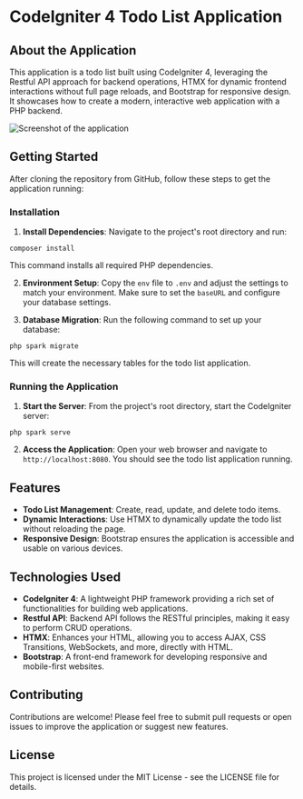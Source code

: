 # CodeIgniter 4 Todo List Application

## About the Application

This application is a todo list built using CodeIgniter 4, leveraging the Restful API approach for backend operations, HTMX for dynamic frontend interactions without full page reloads, and Bootstrap for responsive design. It showcases how to create a modern, interactive web application with a PHP backend.

![Screenshot of the application](/assets/TodoApp.png "Application Screenshot")

## Getting Started

After cloning the repository from GitHub, follow these steps to get the application running:

### Installation

1. **Install Dependencies**: Navigate to the project's root directory and run:

```
composer install
```

This command installs all required PHP dependencies.

2. **Environment Setup**: Copy the `env` file to `.env` and adjust the settings to match your environment. Make sure to set the `baseURL` and configure your database settings.

3. **Database Migration**: Run the following command to set up your database:

```
php spark migrate
```

This will create the necessary tables for the todo list application.


### Running the Application

1. **Start the Server**: From the project's root directory, start the CodeIgniter server:

```
php spark serve
```


2. **Access the Application**: Open your web browser and navigate to `http://localhost:8080`. You should see the todo list application running.

## Features

- **Todo List Management**: Create, read, update, and delete todo items.
- **Dynamic Interactions**: Use HTMX to dynamically update the todo list without reloading the page.
- **Responsive Design**: Bootstrap ensures the application is accessible and usable on various devices.

## Technologies Used

- **CodeIgniter 4**: A lightweight PHP framework providing a rich set of functionalities for building web applications.
- **Restful API**: Backend API follows the RESTful principles, making it easy to perform CRUD operations.
- **HTMX**: Enhances your HTML, allowing you to access AJAX, CSS Transitions, WebSockets, and more, directly with HTML.
- **Bootstrap**: A front-end framework for developing responsive and mobile-first websites.

## Contributing

Contributions are welcome! Please feel free to submit pull requests or open issues to improve the application or suggest new features.

## License

This project is licensed under the MIT License - see the LICENSE file for details.